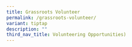 ```yaml
---
title: Grassroots Volunteer
permalink: /grassroots-volunteer/
variant: tiptap
description: ""
third_nav_title: Volunteering Opportunities)
---
```

